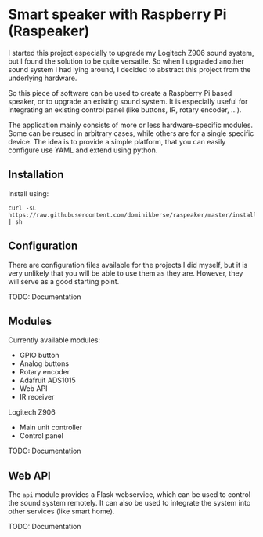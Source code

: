 # Smart speaker with Raspberry Pi (Raspeaker)

I started this project especially to upgrade my Logitech Z906 sound system, 
but I found the solution to be quite versatile. So when I upgraded another
sound system I had lying around, I decided to abstract this project from
the underlying hardware.

So this piece of software can be used to create a Raspberry Pi based speaker,
or to upgrade an existing sound system. It is especially useful for integrating
an existing control panel (like buttons, IR, rotary encoder, ...).

The application mainly consists of more or less hardware-specific modules. Some
can be reused in arbitrary cases, while others are for a single specific device.
The idea is to provide a simple platform, that you can easily configure use YAML 
and extend using python.

## Installation

Install using: 

```
curl -sL https://raw.githubusercontent.com/dominikberse/raspeaker/master/install.sh | sh
```

## Configuration

There are configuration files available for the projects I did myself, but it 
is very unlikely that you will be able to use them as they are. However, they
will serve as a good starting point.

TODO: Documentation

## Modules

Currently available modules:
- GPIO button
- Analog buttons
- Rotary encoder
- Adafruit ADS1015
- Web API
- IR receiver

Logitech Z906
- Main unit controller
- Control panel

TODO: Documentation

## Web API

The `api` module provides a Flask webservice, which can be used to control the sound
system remotely. It can also be used to integrate the system into other services 
(like smart home).

TODO: Documentation
